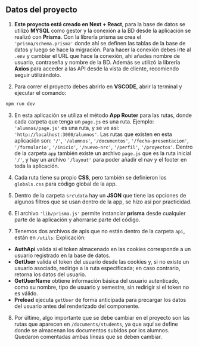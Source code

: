 ## Datos del proyecto
1. **Este proyecto está creado en Next + React**, para la base de datos se utilizó **MYSQL** como gestor y la conexión a la BD desde la aplicación se realizó con **Prisma**.
Con la librería prisma se crea el `'prisma/schema.prisma'` donde ahí se definen las tablas de la base de datos y luego se hace la migración.
Para hacer la conexión debes irte al `.env` y cambiar el URL que hace la conexión, ahí añades nombre de usuario, contraseña y nombre de la BD.
Además se utilizó la librería **Axios** para acceder a las API desde la vista de cliente, recomiendo seguir utilizándolo.

2. Para correr el proyecto debes abrirlo en **VSCODE**, abrir la terminal y ejecutar el comando:
```bash
npm run dev
```
3. En esta aplicación se utiliza el método **App Router** para las rutas, donde cada carpeta que tenga un `page.js` es una ruta. Ejemplo: `'alumnos/page.js'` es una ruta, y se ve así: `'http://localhost:3000/alumnos'`.
Las rutas que existen en esta aplicación son: `'/'`,  `'/alumnos'`, `'/documentos'`, `'/fecha-presentacion'`, `'/formulario'`, `'/inicio'`, `'/nuevo-nrc'`, `'/perfil'`, `'/proyectos'`.
Dentro de la carpeta `app` también existe un archivo `page.js` que es la ruta inicial `'/'`, y hay un archivo `'/layout'` para poder añadir el nav y el footer en toda la aplicación.

4. Cada ruta tiene su propio **CSS**, pero también se definieron los `globals.css` para código global de la app.

5. Dentro de la carpeta `src\data` hay un **JSON** que tiene las opciones de algunos filtros que se usan dentro de la app, se hizo así por practicidad.

6. El archivo `'lib/prisma.js'` permite instanciar **prisma** desde cualquier parte de la aplicación y ahorrarse parte del código.

7. Tenemos dos archivos de apis que no están dentro de la carpeta `api`, están en `/utils`:
   Explicación:
- **AuthApi** valida si el token almacenado en las cookies corresponde a un usuario registrado en la base de datos.
- **GetUser** valida el token del usuario desde las cookies y, si no existe un usuario asociado, redirige a la ruta especificada; en caso contrario, retorna los datos del usuario.
- **GetUserName** obtiene información básica del usuario autenticado, como su nombre, tipo de usuario y semestre, sin redirigir si el token no es válido.
- **Preload** ejecuta `getUser` de forma anticipada para precargar los datos del usuario antes del renderizado del componente.
8. Por último, algo importante que se debe cambiar en el proyecto son las rutas que aparecen en `/documents/students`, ya que aquí se define donde se almacenan los documentos subidos por los alumnos. Quedaron comentadas ambas líneas que se deben cambiar. 
